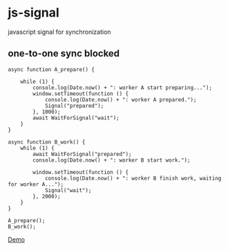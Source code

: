 # js-signal
javascript signal for synchronization

## one-to-one sync blocked

```
async function A_prepare() {

    while (1) {
        console.log(Date.now() + ": worker A start preparing...");
        window.setTimeout(function () {
            console.log(Date.now() + ": worker A prepared.");
            Signal("prepared");
        }, 1000);
        await WaitForSignal("wait");
    }
}

async function B_work() {
    while (1) {
        await WaitForSignal("prepared");
        console.log(Date.now() + ": worker B start work.");

        window.setTimeout(function () {
            console.log(Date.now() + ": worker B finish work, waiting for worker A...");
            Signal("wait");
        }, 2000);
    }
}

A_prepare();
B_work();
```
[Demo](https://ysd2z.github.io/js-signal/one-to-one/sync/blocked/one-to-one.html)
